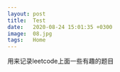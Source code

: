 ```yaml
---
layout: post
title:  Test
date:   2020-08-24 15:01:35 +0300
image:  08.jpg
tags:   Home
---
```


用来记录leetcode上面一些有趣的题目